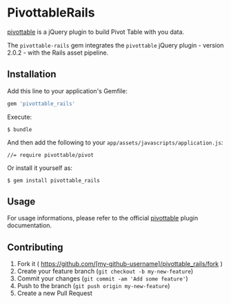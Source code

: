 # PivottableRails

[pivottable](https://github.com/nicolaskruchten/pivottable) is a jQuery plugin to build Pivot Table with you data.

The `pivottable-rails` gem integrates the `pivottable` jQuery plugin - version 2.0.2 - with the Rails asset pipeline.

## Installation

Add this line to your application's Gemfile:

```ruby
gem 'pivottable_rails'
```

Execute:

    $ bundle

And then add the following to your `app/assets/javascripts/application.js`:

	//= require pivottable/pivot

Or install it yourself as:

    $ gem install pivottable_rails

## Usage

For usage informations, please refer to the official [pivottable](https://github.com/nicolaskruchten/pivottable) plugin documentation.

## Contributing

1. Fork it ( https://github.com/[my-github-username]/pivottable_rails/fork )
2. Create your feature branch (`git checkout -b my-new-feature`)
3. Commit your changes (`git commit -am 'Add some feature'`)
4. Push to the branch (`git push origin my-new-feature`)
5. Create a new Pull Request
